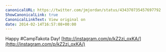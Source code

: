 ```yaml
---
canonicalURL: https://twitter.com/jmjordan/status/434370735457697792
ShowCanonicalLink: true
CanonicalLinkText: View original on
date: 2014-02-14T16:57:08+00:00
---
```

Happy #CampTakota Day! [http://instagram.com/p/kZ2zj_oxKA/](http://instagram.com/p/kZ2zj_oxKA/)